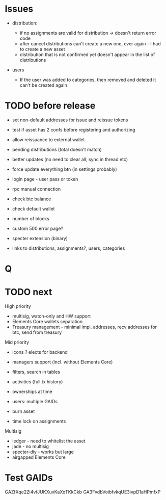 # Issues

- distribution:
    - if no assignments are valid for distribution -> doesn't return error code
    - after cancel distributions can't create a new one, ever again - I had to create a new asset
    - distribution that is not confirmed yet doesn't appear in the list of distributions

- users
    - If the user was added to categories, then removed and deleted it can't be created again

# TODO before release

- set non-default addresses for issue and reissue tokens
- test if asset has 2 confs before registering and authorizing
- allow reissuance to external wallet

- pending distributions (total doesn't match)
- better updates (no need to clear all, sync in thread etc)
- force update everything btn (in settings probably)
- login page - user pass or token
- rpc manual connection
- check btc balance
- check default wallet
- number of blocks
- custom 500 error page?
- specter extension (binary)
- links to distributions, assignments?, users, categories
# Q

# TODO next

High priority
- multisig, watch-only and HW support
- Elements Core wallets separation
- Treasury management - minimal impl. addresses, recv addresses for btc, send from treasury

Mid priority
- icons
? elects for backend

- managers support (incl. without Elements Core)
- filters, search in tables
- activities (full tx history)
- ownerships at time
- users: multiple GAIDs
- burn asset
- time lock on assignments

Multisig
- ledger - need to whitelist the asset
- jade - no multisig
- specter-diy - works but large
- airgapped Elements Core

# Test GAIDs

GAZfXqe2Zi4vfJUKXuvKaXqTKkCkb
GA3FvdbVoibfvkqUE3ivpD1aHPmfxP